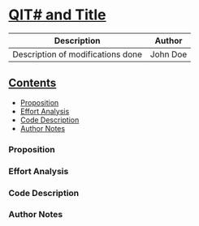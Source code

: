 # <ins> QIT# and Title </ins>

| Description | Author |
| ----------- | ------ |
| Description of modifications done | John Doe |

## <ins> Contents </ins>
 - [Proposition](#proposition) 
 - [Effort Analysis](#effort-analysis)
 - [Code Description](#code-description)
 - [Author Notes](#author-notes)

 ### Proposition
 ### Effort Analysis
 ### Code Description
 ### Author Notes